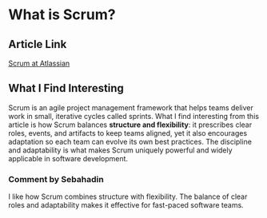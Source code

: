 # What is Scrum?

## Article Link  
[Scrum at Atlassian](https://www.atlassian.com/agile/scrum)

## What I Find Interesting  
Scrum is an agile project management framework that helps teams deliver work in small, iterative cycles called sprints. What I find interesting from this article is how Scrum balances **structure and flexibility**: it prescribes clear roles, events, and artifacts to keep teams aligned, yet it also encourages adaptation so each team can evolve its own best practices. The discipline and adaptability is what makes Scrum uniquely powerful and widely applicable in software development.


### Comment by Sebahadin

I like how Scrum combines structure with flexibility. The balance of clear roles and adaptability makes it effective for fast-paced software teams.
